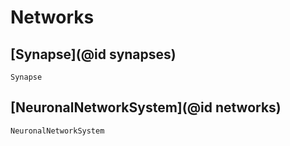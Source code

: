 # Networks

## [Synapse](@id synapses)
```@docs
Synapse
```

## [NeuronalNetworkSystem](@id networks)
```@docs
NeuronalNetworkSystem
```
